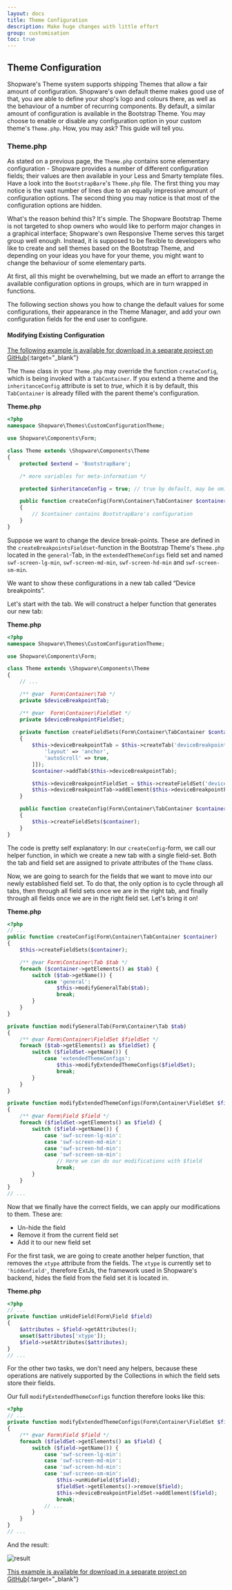 ```yaml
---
layout: docs
title: Theme Configuration
description: Make huge changes with little effort
group: customisation
toc: true
---
```


## Theme Configuration

Shopware's Theme system supports shipping Themes that allow a fair amount of configuration.
Shopware's own default theme makes good use of that, you are able to define your shop's logo and colours there,
as well as the behaviour of a number of recurring components. By default, a similar amount of configuration
is available in the Bootstrap Theme. You may choose to enable or disable any configuration option
in your custom theme's `Theme.php`. How, you may ask? This guide will tell you.

### Theme.php

As stated on a previous page, the `Theme.php` contains some elementary configuration - Shopware provides a number
of different configuration fields; their values are then available in your Less and Smarty template files.
Have a look into the `BootstrapBare`'s `Theme.php` file. The first thing you may notice is the vast number of lines
due to an equally impressive amount of configuration options. The second thing you may notice is that most of the
configuration options are hidden.

What's the reason behind this? It's simple. The Shopware Bootstrap Theme is not targeted to shop owners
who would like to perform major changes in a graphical interface; Shopware's own Responsive Theme serves this target group well enough.
Instead, it is supposed to be flexible to developers who like to create and sell themes based on the Bootstrap Theme,
and depending on your ideas you have for your theme, you might want to change the behaviour of some elementary parts.

At first, all this might be overwhelming, but we made an effort to arrange the available configuration options in groups,
which are in turn wrapped in functions.

The following section shows you how to change the default values for some configurations, their appearance in the Theme Manager,
and add your own configuration fields for the end user to configure.

#### Modifying Existing Configuration

[The following example is available for download in a separate project on GitHub](https://github.com/conexco/shopware-bootstrap-custom-configuration-theme){:target="_blank"}

The `Theme` class in your `Theme.php` may override the function `createConfig`, which is being invoked with a `TabContainer`.
If you extend a theme and the `inheritanceConfig` attribute is set to _true_, which it is by default, this `TabContainer` is already filled with
the parent theme's configuration.

**Theme.php**
```php
<?php
namespace Shopware\Themes\CustomConfigurationTheme;

use Shopware\Components\Form;

class Theme extends \Shopware\Components\Theme
{
    protected $extend = 'BootstrapBare';

    /* more variables for meta-information */

    protected $inheritanceConfig = true; // true by default, may be omitted

    public function createConfig(Form\Container\TabContainer $container)
    {
        // $container contains BootstrapBare's configuration
    }
}
```

Suppose we want to change the device break-points. These are defined in the `createBreakpointsFieldset`-function
in the Bootstrap Theme's `Theme.php` located in the `general`-Tab, in the `extendedThemeConfigs` field set 
and named `swf-screen-lg-min`, `swf-screen-md-min`, `swf-screen-hd-min` and `swf-screen-sm-min`.

We want to show these configurations in a new tab called “Device breakpoints”.

Let's start with the tab. We will construct a helper function that generates our new tab:

**Theme.php**
```php
<?php
namespace Shopware\Themes\CustomConfigurationTheme;

use Shopware\Components\Form;

class Theme extends \Shopware\Components\Theme
{
    // ...

    /** @var  Form\Container\Tab */
    private $deviceBreakpointTab;

    /** @var  Form\Container\FieldSet */
    private $deviceBreakpointFieldSet;
    
    private function createFieldSets(Form\Container\TabContainer $container)
    {
        $this->deviceBreakpointTab = $this->createTab('deviceBreakpoints', 'Device breakpoints', ['attributes' => [
            'layout' => 'anchor',
            'autoScroll' => true,
        ]]);
        $container->addTab($this->deviceBreakpointTab);

        $this->deviceBreakpointFieldSet = $this->createFieldSet('deviceBreakpoints', 'Device breakpoints');
        $this->deviceBreakpointTab->addElement($this->deviceBreakpointFieldSet);
    }

    public function createConfig(Form\Container\TabContainer $container)
    {
        $this->createFieldSets($container);
    }
}
```

The code is pretty self explanatory: In our `createConfig`-form, we call our helper function, in which we create a new tab
with a single field-set. Both the tab and field set are assigned to private attributes of the `Theme` class.

Now, we are going to search for the fields that we want to move into our newly established field set.
To do that, the only option is to cycle through all tabs, then through all field sets once we are in the right tab,
and finally through all fields once we are in the right field set. Let's bring it on!

**Theme.php**
```php
<?php
// ...
public function createConfig(Form\Container\TabContainer $container)
{
    $this->createFieldSets($container);

    /** @var Form\Container\Tab $tab */
    foreach ($container->getElements() as $tab) {
        switch ($tab->getName()) {
            case 'general':
                $this->modifyGeneralTab($tab);
                break;
        }
    }
}

private function modifyGeneralTab(Form\Container\Tab $tab)
{
    /** @var Form\Container\FieldSet $fieldSet */
    foreach ($tab->getElements() as $fieldSet) {
        switch ($fieldSet->getName()) {
            case 'extendedThemeConfigs':
                $this->modifyExtendedThemeConfigs($fieldSet);
                break;
        }
    }
}

private function modifyExtendedThemeConfigs(Form\Container\FieldSet $fieldSet)
{
    /** @var Form\Field $field */
    foreach ($fieldSet->getElements() as $field) {
        switch ($field->getName()) {
            case 'swf-screen-lg-min':
            case 'swf-screen-md-min':
            case 'swf-screen-hd-min':
            case 'swf-screen-sm-min':
                // Here we can do our modifications with $field
                break;
        }
    }
}
// ...
```

Now that we finally have the correct fields, we can apply our modifications to them. These are:
- Un-hide the field
- Remove it from the current field set
- Add it to our new field set

For the first task, we are going to create another helper function, that removes the `xtype` attribute from the fields.
The `xtype` is currently set to `'hiddenfield'`, therefore ExtJs, the framework used in Shopware's backend, hides the field
from the field set it is located in.

**Theme.php**
```php
<?php
// ...
private function unHideField(Form\Field $field)
{
    $attributes = $field->getAttributes();
    unset($attributes['xtype']);
    $field->setAttributes($attributes);
}
// ...
```

For the other two tasks, we don't need any helpers, because these operations are natively supported by the Collections
in which the field sets store their fields.

Our full `modifyExtendedThemeConfigs` function therefore looks like this:

```php
<?php
// ...
private function modifyExtendedThemeConfigs(Form\Container\FieldSet $fieldSet)
{
    /** @var Form\Field $field */
    foreach ($fieldSet->getElements() as $field) {
        switch ($field->getName()) {
            case 'swf-screen-lg-min':
            case 'swf-screen-md-min':
            case 'swf-screen-hd-min':
            case 'swf-screen-sm-min':
                $this->unHideField($field);
                $fieldSet->getElements()->remove($field);               // remove it from current field set
                $this->deviceBreakpointFieldSet->addElement($field);    // add it to new field set
                break;
            // ...
        }
    }
}
// ...
```

And the result:

![result](img/fieldset.png)

[This example is available for download in a separate project on GitHub](https://github.com/conexco/shopware-bootstrap-custom-configuration-theme){:target="_blank"}
